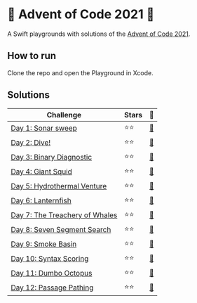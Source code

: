 # :christmas_tree: Advent of Code 2021 :santa:

A Swift playgrounds with solutions of the [Advent of Code 2021](https://adventofcode.com/2021/).

## How to run

Clone the repo and open the Playground in Xcode.

## Solutions

| Challenge | Stars | :closed_book: |
| --------- | ----- | -------- |
| [Day 1: Sonar sweep](https://adventofcode.com/2021/day/1) | :star::star: | [:page_with_curl:](Advent%20of%20Code%202021.playground/Pages/Day%201.xcplaygroundpage/Contents.swift) |
| [Day 2: Dive!](https://adventofcode.com/2021/day/2) | :star::star: | [:page_with_curl:](Advent%20of%20Code%202021.playground/Pages/Day%202.xcplaygroundpage/Contents.swift) |
| [Day 3: Binary Diagnostic](https://adventofcode.com/2021/day/3) | :star::star: | [:page_with_curl:](Advent%20of%20Code%202021.playground/Pages/Day%203.xcplaygroundpage/Contents.swift) |
| [Day 4: Giant Squid](https://adventofcode.com/2021/day/4) | :star::star: | [:page_with_curl:](Advent%20of%20Code%202021.playground/Pages/Day%204.xcplaygroundpage/Contents.swift) |
| [Day 5: Hydrothermal Venture](https://adventofcode.com/2021/day/5) | :star::star: | [:page_with_curl:](Advent%20of%20Code%202021.playground/Pages/Day%205.xcplaygroundpage/Contents.swift) |
| [Day 6: Lanternfish](https://adventofcode.com/2021/day/6) | :star::star: | [:page_with_curl:](Advent%20of%20Code%202021.playground/Pages/Day%206.xcplaygroundpage/Contents.swift) |
| [Day 7: The Treachery of Whales](https://adventofcode.com/2021/day/7) | :star::star: | [:page_with_curl:](Advent%20of%20Code%202021.playground/Pages/Day%207.xcplaygroundpage/Contents.swift) |
| [Day 8: Seven Segment Search](https://adventofcode.com/2021/day/8) | :star::star: | [:page_with_curl:](Advent%20of%20Code%202021.playground/Pages/Day%208.xcplaygroundpage/Contents.swift) |
| [Day 9: Smoke Basin](https://adventofcode.com/2021/day/9) | :star::star: | [:page_with_curl:](Advent%20of%20Code%202021.playground/Pages/Day%209.xcplaygroundpage/Contents.swift) |
| [Day 10: Syntax Scoring](https://adventofcode.com/2021/day/10) | :star::star: | [:page_with_curl:](Advent%20of%20Code%202021.playground/Pages/Day%2010.xcplaygroundpage/Contents.swift) |
| [Day 11: Dumbo Octopus](https://adventofcode.com/2021/day/11) | :star::star: | [:page_with_curl:](Advent%20of%20Code%202021.playground/Pages/Day%2011.xcplaygroundpage/Contents.swift) |
| [Day 12: Passage Pathing](https://adventofcode.com/2021/day/12) | :star::star: | [:page_with_curl:](Advent%20of%20Code%202021.playground/Pages/Day%2012.xcplaygroundpage/Contents.swift) |
